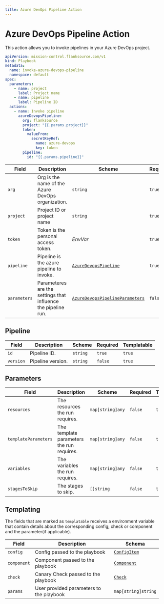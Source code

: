```yaml
---
title: Azure DevOps Pipeline Action
---
```


# <Icon name="azure-devops"/> Azure DevOps Pipeline Action

This action allows you to invoke pipelines in your Azure DevOps project.

```yaml title="invoke-azure-devops-pipeline.yaml"
apiVersion: mission-control.flanksource.com/v1
kind: Playbook
metadata:
  name: invoke-azure-devops-pipeline
  namespace: default
spec:
  parameters:
    - name: project
      label: Project name
    - name: pipeline
      label: Pipeline ID
  actions:
    - name: Invoke pipeline
      azureDevopsPipeline:
        org: flanksource
        project: "{{.params.project}}"
        token:
          valueFrom:
            secretKeyRef:
              name: azure-devops
              key: token
        pipeline:
          id: "{{.params.pipeline}}"
```

| Field        | Description                                                   | Scheme                                         | Required | Templatable |
| ------------ | ------------------------------------------------------------- | ---------------------------------------------- | -------- | ----------- |
| `org`        | Org is the name of the Azure DevOps organization.             | `string`                                       | `true`   | `true`      |
| `project`    | Project ID or project name                                    | `string`                                       | `true`   | `true`      |
| `token`      | Token is the personal access token.                           | <CommonLink to="secrets">_EnvVar_</CommonLink> | `true`   | `true`      |
| `pipeline`   | Pipeline is the azure pipeline to invoke.                     | [`AzureDevopsPipeline`](#pipeline)             | `true`   | `true`      |
| `parameters` | Parameteres are the settings that influence the pipeline run. | [`AzureDevopsPipelineParameters`](#parameters) | `false`  | `true`      |

## Pipeline

| Field     | Description       | Scheme   | Required | Templatable |
| --------- | ----------------- | -------- | -------- | ----------- |
| `id`      | Pipeline ID.      | `string` | `true`   | `true`      |
| `version` | Pipeline version. | `string` | `false`  | `true`      |

## Parameters

| Field                | Description                               | Scheme           | Required | Templatable |
| -------------------- | ----------------------------------------- | ---------------- | -------- | ----------- |
| `resources`          | The resources the run requires.           | `map[string]any` | `false`  | `true`      |
| `templateParameters` | The template parameters the run requires. | `map[string]any` | `false`  | `true`      |
| `variables`          | The variables the run requires.           | `map[string]any` | `false`  | `true`      |
| `stagesToSkip`       | The stages to skip.                       | `[]string`       | `false`  | `true`      |

## Templating

The fields that are marked as `templatable` receives a environment variable that contain details about the corresponding config, check or component and the parameter(if applicable).

| Field       | Description                              | Schema                                       |
| ----------- | ---------------------------------------- | -------------------------------------------- |
| `config`    | Config passed to the playbook            | [`ConfigItem`](./reference/config-db/config-item) |
| `component` | Component passed to the playbook         | [`Component`](../references/component.md)    |
| `check`     | Canary Check passed to the playbook      | [`Check`](/reference/canary-checker/checl)            |
| `params`    | User provided parameters to the playbook | `map[string]string`                          |

